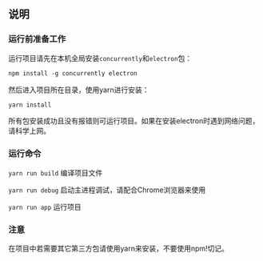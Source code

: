 ## 说明

### 运行前准备工作

运行项目请先在本机全局安装`concurrently`和`electron`包：

```txt
npm install -g concurrently electron
```

然后进入项目所在目录，使用yarn进行安装：

```txt
yarn install
```

所有包安装成功且没有报错则可运行项目。如果在安装electron时遇到网络问题，请科学上网。

### 运行命令

`yarn run build` 编译项目文件

`yarn run debug` 启动主进程调试，请配合Chrome浏览器来使用

`yarn run app` 运行项目

### 注意

在项目中若需要其它第三方包请使用yarn来安装，不要使用npm!切记。
